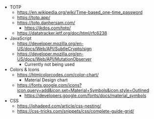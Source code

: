 - TOTP
  - https://en.wikipedia.org/wiki/Time-based_one-time_password
  - https://totp.app/
  - https://totp.danhersam.com/
    - https://jkdos.com/totp/
  - https://datatracker.ietf.org/doc/html/rfc6238
- JavaScript
  - https://developer.mozilla.org/en-US/docs/Web/API/SubtleCrypto/sign
  - https://developer.mozilla.org/en-US/docs/Web/API/MutationObserver
    - Currently not being used
- Colors & Icons
  - https://htmlcolorcodes.com/color-chart/
    - Material Design chart
  - https://fonts.google.com/icons?icon.query=add&icon.set=Material+Symbols&icon.style=Outlined
    - https://developers.google.com/fonts/docs/material_symbols
- CSS
  - https://ishadeed.com/article/css-nesting/
  - https://css-tricks.com/snippets/css/complete-guide-grid/
